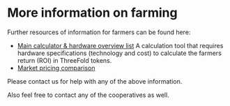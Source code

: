 # More information on farming

Further resources of information for farmers can be found here:

- [Main calculator & hardware overview list](https://github.com/threefoldfoundation/info_grid/tree/master/docs/calculators) A calculation tool that requires hardware specifications (technology and cost) to calculate the farmers return (ROI) in ThreeFold tokens.
- [Market pricing comparison](https://docs.google.com/presentation/d/e/2PACX-1vTaiePf-auYLIfgJc0TcuNIe-BXoLrQf2UHW2mlSmHeW5vFAxA4kVSNSOjaXfADih5iVF5EQv7kGmdv/pub?start=false&loop=false&delayms=60000)

Please contact us for help with any of the above information.

Also feel free to contact any of the cooperatives as well.